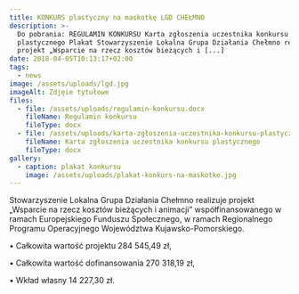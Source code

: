 ```yaml
---
title: KONKURS plastyczny na maskotkę LGD CHEŁMNO
description: >-
  Do pobrania: REGULAMIN KONKURSU Karta zgłoszenia uczestnika konkursu
  plastycznego Plakat Stowarzyszenie Lokalna Grupa Działania Chełmno realizuje
  projekt „Wsparcie na rzecz kosztów bieżących i [...]
date: 2018-04-05T10:13:17+02:00
tags:
  - news
image: /assets/uploads/lgd.jpg
imageAlt: Zdjęie tytułowe
files:
  - file: /assets/uploads/regulamin-konkursu.docx
    fileName: Regulamin konkursu
    fileType: docx
  - file: /assets/uploads/karta-zgłoszenia-uczestnika-konkursu-plastycznego.docx
    fileName: Karta zgłoszenia uczestnika konkursu plastycznego
    fileType: docx
gallery:
  - caption: plakat konkursu
    image: /assets/uploads/plakat-konkurs-na-maskotke.jpg
---
```

Stowarzyszenie Lokalna Grupa Działania Chełmno realizuje projekt „Wsparcie na rzecz kosztów bieżących i animacji” współfinansowanego w  ramach  Europejskiego Funduszu Społecznego, w ramach Regionalnego Programu Operacyjnego Województwa Kujawsko-Pomorskiego.



• Całkowita wartość projektu 284 545,49 zł,



• Całkowita wartość dofinansowania 270 318,19 zł,



• Wkład własny 14 227,30 zł.
